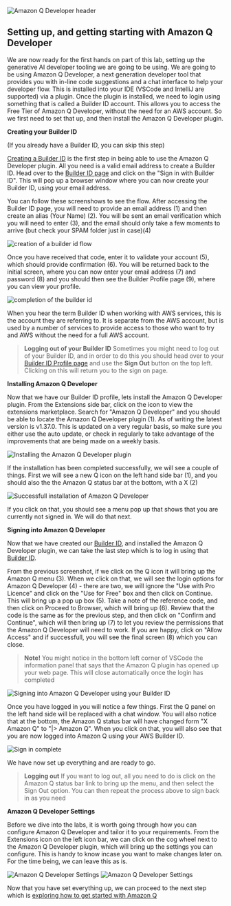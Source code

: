 ![Amazon Q Developer header](/images/q-vscode-header.png)

## Setting up, and getting starting with Amazon Q Developer

We are now ready for the first hands on part of this lab, setting up the generative AI developer tooling we are going to be using. We are going to be using Amazon Q Developer, a next generation developer tool that provides you with in-line code suggestions and a chat interface to help your developer flow. This is installed into your IDE (VSCode and IntelliJ are supported) via a plugin. Once the plugin is installed, we need to login using something that is called a Builder ID account. This allows you to access the Free Tier of Amazon Q Developer, without the need for an AWS account. So we first need to set that up, and then install the Amazon Q Developer plugin.

**Creating your Builder ID**

(If you already have a Builder ID, you can skip this step)

[Creating a Builder ID](https://s12d.com/builder-id) is the first step in being able to use the Amazon Q Developer plugin. All you need is a valid email address to create a Builder ID. Head over to the [Builder ID page](https://s12d.com/builder-id) and click on the "Sign in with Builder ID". This will pop up a browser window where you can now create your Builder ID, using your email address. 

You can follow these screenshows to see the flow. After accessing the Builder ID page, you will need to provide an email address (1) and then create an alias (Your Name) (2). You will be sent an email verification which you will need to enter (3), and the email should only take a few moments to arrive (but check your SPAM folder just in case)(4)

![creation of a builder id flow](/images/q-vscode-builderid-1.png)

Once you have received that code, enter it to validate your account (5), which should provide confirmation (6). You will be returned back to the initial screen, where you can now enter your email address (7) and password (8) and you should then see the Builder Profile page (9), where you can view your profile.

![completion of the builder id](/images/q-vscode-builderid-2.png)

When you hear the term Builder ID when working with AWS services, this is the account they are referring to. It is separate from the AWS account, but is used by a number of services to provide access to those who want to try and AWS without the need for a full AWS account.


> **Logging out of your Builder ID** Sometimes you might need to log out of your Builder ID, and in order to do this you should head over to your [Builder ID Profile page](https://profile.aws.amazon.com/#/profile/details) and use the **Sign Out** button on the top left. Clicking on this will return you to the sign on page.


**Installing Amazon Q Developer**

Now that we have our Builder ID profile, lets install the Amazon Q Developer plugin. From the Extensions side bar, click on the icon to view the extensions marketplace. Search for "Amazon Q Developer" and you should be able to locate the Amazon Q Developer plugin (1). As of writing the latest version is v1.37.0. This is updated on a very regular basis, so make sure you either use the auto update, or check in regularly to take advantage of the improvements that are being made on a weekly basis.

![Installing the Amazon Q Developer plugin](/images/q-vscode-install-1.png)

If the installation has been completed successfully, we will see a couple of things. First we will see a new Q icon on the left hand side bar (1), and you should also the the Amazon Q status bar at the bottom, with a X (2)

![Successfull installation of Amazon Q Developer](/images/q-vscode-install-2.png)

If you click on that, you should see a menu pop up that shows that you are currently not signed in. We will do that next.

**Signing into Amazon Q Developer**

Now that we have created our [Builder ID](https://s12d.com/builder-id), and installed the Amazon Q Developer plugin, we can take the last step which is to log in using that [Builder ID](https://s12d.com/builder-id). 

From the previous screenshot, if we click on the Q icon it will bring up the Amazon Q menu (3). When we click on that, we will see the login options for Amazon Q Developer (4) - there are two, we will ignore the "Use with Pro Licence" and click on the "Use for Free" box and then click on Continue. This will bring up a pop up box (5). Take a note of the reference code, and then click on Proceed to Browser, which will bring up (6). Review that the code is the same as for the previous step, and then click on "Confirm and Continue", which will then bring up (7) to let you review the permissions that the Amazon Q Developer will need to work. If you are happy, click on "Allow Access" and if successfull, you will see the final screen (8) which you can close.

> **Note!** You might notice in the bottom left corner of VSCode the information panel that says that the Amazon Q plugin has opened up your web page. This will close automatically once the login has completed

![Signing into Amazon Q Developer using your Builder ID](/images/q-vscode-signin-1.png)

Once you have logged in you will notice a few things. First the Q panel on the left hand side will be replaced with a chat window. You will also notice that at the bottom, the Amazon Q status bar will have changed form "X Amazon Q" to "|> Amazon Q". When you click on that, you will also see that you are now logged into Amazon Q using your AWS Builder ID.

![Sign in complete](/images/q-vscode-signin-2.png)

We have now set up everything and are ready to go.

> **Logging out** If you want to log out, all you need to do is click on the Amazon Q status bar link to bring up the menu, and then select the Sign Out option. You can then repeat the process above to sign back in as you need

**Amazon Q Developer Settings**

Before we dive into the labs, it is worth going through how you can configure Amazon Q Developer and tailor it to your requirements. From the Extensions icon on the left icon bar, we can click on the cog wheel next to the Amazon Q Developer plugin, which will bring up the settings you can configure. This is handy to know incase you want to make changes later on. For the time being, we can leave this as is.

![Amazon Q Developer Settings](/images/q-vscode-settings-1.png)
![Amazon Q Developer Settings](/images/q-vscode-settings-1b.png)



Now that you have set everything up, we can proceed to the next step which is [exploring how to get started with Amazon Q](02-getting-started-with-q.md)
